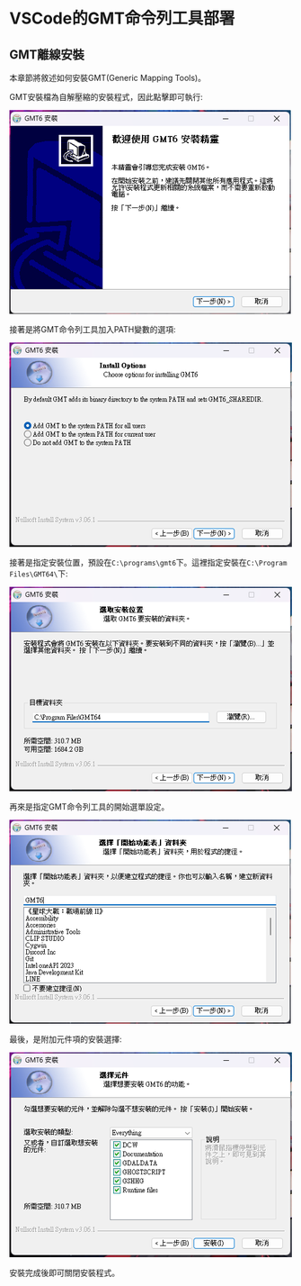 # VSCode的GMT命令列工具部署

## GMT離線安裝
本章節將敘述如何安裝GMT(Generic Mapping Tools)。

GMT安裝檔為自解壓縮的安裝程式，因此點擊即可執行:

![image](../Markdown%20Image/vscode_gmt_inst1.png)

接著是將GMT命令列工具加入PATH變數的選項:

![image](../Markdown%20Image/vscode_gmt_inst2.png)

接著是指定安裝位置，預設在`C:\programs\gmt6`下。這裡指定安裝在`C:\Program Files\GMT64\`下:

![image](../Markdown%20Image/vscode_gmt_inst3.png)

再來是指定GMT命令列工具的開始選單設定。

![image](../Markdown%20Image/vscode_gmt_inst4.png)

最後，是附加元件項的安裝選擇:

![image](../Markdown%20Image/vscode_gmt_inst5.png)

安裝完成後即可關閉安裝程式。

